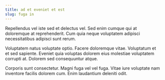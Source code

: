 ```yaml
---
title: ad et eveniet et est
slug: fuga in
---
```


Repellendus vel iste sed et delectus vel. Sed enim cumque qui at doloremque at reprehenderit. Cum quia neque voluptatem adipisci necessitatibus adipisci sunt rerum.

Voluptatem natus voluptate optio. Facere doloremque vitae. Voluptatum et et sed sapiente. Eveniet quia voluptas dolorem eius molestiae voluptatem corrupti at. Dolorem sed consequuntur atque.

Corporis sunt consectetur. Magni fuga vel vel fuga. Vitae iure voluptate nam inventore facilis dolorem cum. Enim laudantium deleniti odit.
